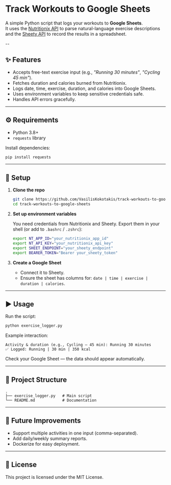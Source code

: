 # Track Workouts to Google Sheets

A simple Python script that logs your workouts to **Google Sheets**.  
It uses the [Nutritionix API](https://developer.nutritionix.com/) to parse natural-language exercise descriptions and the [Sheety API](https://sheety.co/) to record the results in a spreadsheet.

--

## ✨ Features
- Accepts free-text exercise input (e.g., *"Running 30 minutes"*, *"Cycling 45 min"*).
- Fetches duration and calories burned from Nutritionix.
- Logs date, time, exercise, duration, and calories into Google Sheets.
- Uses environment variables to keep sensitive credentials safe.
- Handles API errors gracefully.

---

## ⚙️ Requirements
- Python 3.8+
- `requests` library

Install dependencies:
```bash
pip install requests
````

---

## 🔑 Setup

1. **Clone the repo**

   ```bash
   git clone https://github.com/VasilisKokotakis/track-workouts-to-google-sheets.git
   cd track-workouts-to-google-sheets
   ```

2. **Set up environment variables**

   You need credentials from Nutritionix and Sheety.
   Export them in your shell (or add to `.bashrc` / `.zshrc`):

   ```bash
   export NT_APP_ID="your_nutritionix_app_id"
   export NT_API_KEY="your_nutritionix_api_key"
   export SHEET_ENDPOINT="your_sheety_endpoint"
   export BEARER_TOKEN="Bearer your_sheety_token"
   ```

3. **Create a Google Sheet**

   * Connect it to Sheety.
   * Ensure the sheet has columns for:
     `date | time | exercise | duration | calories`.

---

## ▶️ Usage

Run the script:

```bash
python exercise_logger.py
```

Example interaction:

```
Activity & duration (e.g., Cycling – 45 min): Running 30 minutes
✅ Logged: Running | 30 min | 350 kcal
```

Check your Google Sheet — the data should appear automatically.

---

## 📂 Project Structure

```
.
├── exercise_logger.py   # Main script
└── README.md            # Documentation
```

---

## 🚀 Future Improvements

* Support multiple activities in one input (comma-separated).
* Add daily/weekly summary reports.
* Dockerize for easy deployment.

---

## 📝 License

This project is licensed under the MIT License.


